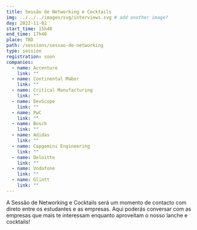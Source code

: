 ```yaml
---
title: Sessão de Networking e Cocktails
img: ../../../images/svg/interviews.svg # add another image?
day: 2022-11-02
start_time: 15h40
end_time: 17h40
place: TBD
path: /sessions/sessao-de-networking
type: session
registration: soon
companies:
  - name: Accenture
    link: ""
  - name: Continental Mabor
    link: ""
  - name: Critical Manufacturing
    link: ""
  - name: DevScope
    link: ""
  - name: PwC
    link: ""
  - name: Bosch
    link: ""
  - name: Adidas
    link: ""
  - name: Capgemini Engineering
    link: ""
  - name: Deloitte
    link: ""
  - name: Vodafone
    link: ""
  - name: Glintt
    link: ""
---
```


A Sessão de Networking e Cocktails será um momento de contacto com direto entre os estudantes e as empresas.
Aqui poderás conversar com as empresas que mais te interessam enquanto aproveitam o nosso lanche e cocktails!
